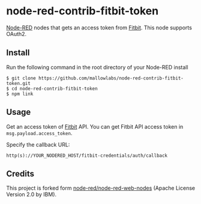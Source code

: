 node-red-contrib-fitbit-token
====================

[Node-RED](http://nodered.org) nodes that gets an access token from [Fitbit](https://www.fitbit.com).
This node supports OAuth2.

Install
-------

Run the following command in the root directory of your Node-RED install

<!--
        npm install node-red-contrib-fitbit-token
-->

    $ git clone https://github.com/mallowlabs/node-red-contrib-fitbit-token.git
    $ cd node-red-contrib-fitbit-token
    $ npm link

Usage
-----

Get an access token of [Fitbit](https://www.fitbit.com) API.
You can get Fitbit API access token in `msg.payload.access_token`.

Specify the callback URL:

```
http(s)://YOUR_NODERED_HOST/fitbit-credentials/auth/callback
```

Credits
-----
This project is forked form [node-red/node-red-web-nodes](https://github.com/node-red/node-red-web-nodes/blob/master/fitbit/) (Apache License Version 2.0 by IBM).
